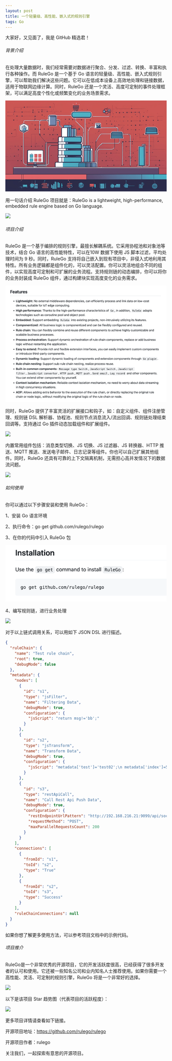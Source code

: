 ```yaml
---
layout: post
title: 一个轻量级、高性能、嵌入式的规则引擎
tags: Go
---
```


大家好，又见面了，我是 GitHub 精选君！

###### 背景介绍

在处理大量数据时，我们经常需要对数据进行聚合、分发、过滤、转换、丰富和执行各种操作。而 RuleGo 是一个基于 Go 语言的轻量级、高性能、嵌入式规则引擎，可以帮助我们解决这些问题。它可以在低成本设备上高效地处理和链接数据，适用于物联网边缘计算。同时，RuleGo 还是一个灵活、高度可定制的事件处理框架，可以满足高度个性化或频繁变化的业务场景需求。

![](https://raw.githubusercontent.com/ZhuPeng/pic/master/images/compress_tmp-rulego-aigen.png)

用一句话介绍 RuleGo 项目就是：RuleGo is a lightweight, high-performance, embedded rule engine based on Go language.

![](https://raw.githubusercontent.com/rulego/rulego/master/doc/imgs/logo.png)

###### 项目介绍

RuleGo 是一个基于编排的规则引擎，最擅长解耦系统。它采用协程池和对象池等技术，结合 Go 语言的高性能特性，可以在10W 数据下使用 JS 脚本过滤，平均处理时间为 9 秒。同时，RuleGo 支持将自己嵌入到现有项目中，非侵入式地利用其特性。所有业务逻辑都是组件化的，可以灵活配置。你可以灵活地组合不同的组件，以实现高度可定制和可扩展的业务流程。支持规则链的动态编排，你可以将你的业务封装成 RuleGo 组件，通过构建块实现高度变化的业务需求。

![](https://raw.githubusercontent.com/ZhuPeng/pic/master/images/compress_image-20240429225519244.png)

同时，RuleGo 提供了丰富灵活的扩展接口和钩子，如：自定义组件、组件注册管理、规则链 DSL 解析器、协程池、规则节点消息流入/流出回调、规则链处理结束回调等。支持通过 Go 插件动态加载组件和扩展组件。

![](https://raw.githubusercontent.com/rulego/rulego/main/doc/imgs/architecture.png)

内置常用组件包括：消息类型切换、JS 切换、JS 过滤器、JS 转换器、HTTP 推送、MQTT 推送、发送电子邮件、日志记录等组件。你也可以自己扩展其他组件。同时，RuleGo 还具有可靠的上下文隔离机制，无需担心高并发情况下的数据流问题。

![](https://raw.githubusercontent.com/rulego/rulego/master/doc/imgs/rulechain/img_4.png)

###### 如何使用

你可以通过以下步骤安装和使用 RuleGo：

1、安装 Go 语言环境

2、执行命令：go get github.com/rulego/rulego

3、在你的代码中引入 RuleGo 包

![](https://raw.githubusercontent.com/ZhuPeng/pic/master/images/compress_image-20230831221419857.png)

4、编写规则链，进行业务处理



![](https://raw.githubusercontent.com/rulego/rulego/master/doc/imgs/rulechain/img_1.png)

对于以上链式调用关系，可以用如下 JSON DSL 进行描述。

```json
{
  "ruleChain": {
    "name": "Test rule chain",
    "root": true,
    "debugMode": false
  },
  "metadata": {
    "nodes": [
      {
        "id": "s1",
        "type": "jsFilter",
        "name": "Filtering Data",
        "debugMode": true,
        "configuration": {
          "jsScript": "return msg!='bb';"
        }
      },
      {
        "id": "s2",
        "type": "jsTransform",
        "name": "Transform Data",
        "debugMode": true,
        "configuration": {
          "jsScript": "metadata['test']='test02';\n metadata['index']=50;\n msgType='TEST_MSG_TYPE2';\n var msg2=JSON.parse(msg);\n msg2['aa']=66;\n return {'msg':msg2,'metadata':metadata,'msgType':msgType};"
        }
      },
      {
        "id": "s3",
        "type": "restApiCall",
        "name": "Call Rest Api Push Data",
        "debugMode": true,
        "configuration": {
          "restEndpointUrlPattern": "http://192.168.216.21:9099/api/socket/msg",
          "requestMethod": "POST",
          "maxParallelRequestsCount": 200
        }
      }
    ],
    "connections": [
      {
        "fromId": "s1",
        "toId": "s2",
        "type": "True"
      },
      {
        "fromId": "s2",
        "toId": "s3",
        "type": "Success"
      }
    ],
    "ruleChainConnections": null
  }
}
```

如果你想了解更多使用方法，可以参考项目文档中的示例代码。

###### 项目推介

RuleGo是一个非常优秀的开源项目，它的开发活跃度很高，已经获得了很多开发者的认可和使用。它还被一些知名公司和业内知名人士推荐使用。如果你需要一个高性能、灵活、可定制的规则引擎，RuleGo 将是一个非常好的选择。

![](https://stats.deeptrain.net/repo/rulego/rulego)

以下是该项目 Star 趋势图（代表项目的活跃程度）：

![](https://api.star-history.com/svg?repos=rulego/rulego&type=Timeline)

更多项目详情请查看如下链接。

开源项目地址：https://github.com/rulego/rulego 

开源项目作者：rulego

关注我们，一起探索有意思的开源项目。

